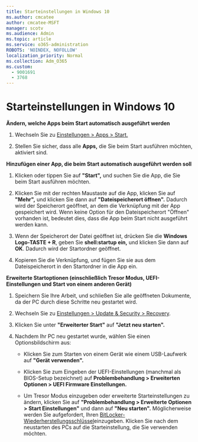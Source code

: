 ```yaml
---
title: Starteinstellungen in Windows 10
ms.author: cmcatee
author: cmcatee-MSFT
manager: scotv
ms.audience: Admin
ms.topic: article
ms.service: o365-administration
ROBOTS: 'NOINDEX, NOFOLLOW'
localization_priority: Normal
ms.collection: Adm_O365
ms.custom:
  - 9001691
  - 3768
---
```


# <a name="startup-settings-in-windows-10"></a>Starteinstellungen in Windows 10

**Ändern, welche Apps beim Start automatisch ausgeführt werden**

1. Wechseln Sie zu [Einstellungen > Apps > Start.](ms-settings:startupapps?activationSource=GetHelp)

2. Stellen Sie sicher, dass alle **Apps,** die Sie beim Start ausführen möchten, aktiviert sind.

**Hinzufügen einer App, die beim Start automatisch ausgeführt werden soll**

1. Klicken oder tippen Sie auf **"Start",** und suchen Sie die App, die Sie beim Start ausführen möchten.

2. Klicken Sie mit der rechten Maustaste auf die App, klicken Sie auf **"Mehr",** und klicken Sie dann auf **"Dateispeicherort öffnen".** Dadurch wird der Speicherort geöffnet, an dem die Verknüpfung mit der App gespeichert wird. Wenn keine Option für den Dateispeicherort "Öffnen" vorhanden ist, bedeutet dies, dass die App beim Start nicht ausgeführt werden kann.

3. Wenn der Speicherort der Datei geöffnet ist, drücken Sie die **Windows Logo-TASTE + R**, geben Sie **shell:startup ein,** und klicken Sie dann auf **OK**. Dadurch wird der Startordner geöffnet.

4. Kopieren Sie die Verknüpfung, und fügen Sie sie aus dem Dateispeicherort in den Startordner in die App ein.

**Erweiterte Startoptionen (einschließlich Tresor Modus, UEFI-Einstellungen und Start von einem anderen Gerät)**

1. Speichern Sie Ihre Arbeit, und schließen Sie alle geöffneten Dokumente, da der PC durch diese Schritte neu gestartet wird.

2. Wechseln Sie zu [Einstellungen > Update & Security > Recovery](ms-settings:recovery?activationSource=GetHelp).

3. Klicken Sie unter **"Erweiterter Start"** auf **"Jetzt neu starten".** 

4. Nachdem Ihr PC neu gestartet wurde, wählen Sie einen Optionsbildschirm aus:

    - Klicken Sie zum Starten von einem Gerät wie einem USB-Laufwerk auf **"Gerät verwenden".**

    - Klicken Sie zum Eingeben der UEFI-Einstellungen (manchmal als BIOS-Setup bezeichnet) auf **Problembehandlung > Erweiterten Optionen > UEFI Firmware Einstellungen.** 

    - Um Tresor Modus einzugeben oder erweiterte Starteinstellungen zu ändern, klicken Sie auf **"Problembehandlung > Erweiterte Optionen > Start Einstellungen"** und dann auf **"Neu starten".** Möglicherweise werden Sie aufgefordert, Ihren [BitLocker-Wiederherstellungsschlüssel](https://support.microsoft.com/help/4026181/windows-10-find-my-bitlocker-recovery-key)einzugeben. Klicken Sie nach dem neustarten des PCs auf die Starteinstellung, die Sie verwenden möchten.